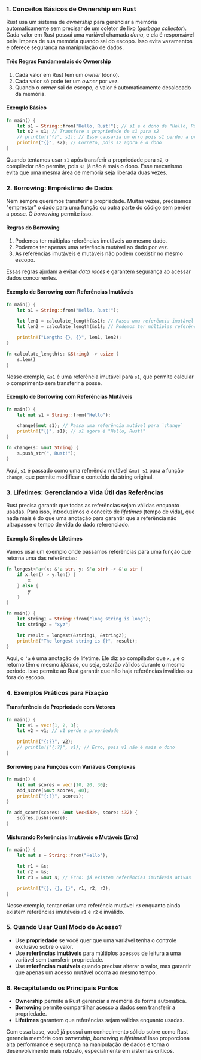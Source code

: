 ### 1. Conceitos Básicos de Ownership em Rust

Rust usa um sistema de *ownership* para gerenciar a memória automaticamente sem precisar de um coletor de lixo (*garbage collector*). Cada valor em Rust possui uma variável chamada *dona*, e ela é responsável pela limpeza de sua memória quando sai do escopo. Isso evita vazamentos e oferece segurança na manipulação de dados.

#### Três Regras Fundamentais do Ownership

1. Cada valor em Rust tem um *owner* (dono).
2. Cada valor só pode ter um *owner* por vez.
3. Quando o *owner* sai do escopo, o valor é automaticamente desalocado da memória.

#### Exemplo Básico

```rust
fn main() {
    let s1 = String::from("Hello, Rust!"); // s1 é o dono de "Hello, Rust!"
    let s2 = s1; // Transfere a propriedade de s1 para s2
    // println!("{}", s1); // Isso causaria um erro pois s1 perdeu a propriedade
    println!("{}", s2); // Correto, pois s2 agora é o dono
}
```

Quando tentamos usar `s1` após transferir a propriedade para `s2`, o compilador não permite, pois `s1` já não é mais o dono. Esse mecanismo evita que uma mesma área de memória seja liberada duas vezes.

### 2. Borrowing: Empréstimo de Dados

Nem sempre queremos transferir a propriedade. Muitas vezes, precisamos "emprestar" o dado para uma função ou outra parte do código sem perder a posse. O *borrowing* permite isso.

#### Regras do Borrowing

1. Podemos ter múltiplas referências imutáveis ao mesmo dado.
2. Podemos ter apenas uma referência mutável ao dado por vez.
3. As referências imutáveis e mutáveis não podem coexistir no mesmo escopo.

Essas regras ajudam a evitar *data races* e garantem segurança ao acessar dados concorrentes.

#### Exemplo de Borrowing com Referências Imutáveis

```rust
fn main() {
    let s1 = String::from("Hello, Rust!");

    let len1 = calculate_length(&s1); // Passa uma referência imutável de s1
    let len2 = calculate_length(&s1); // Podemos ter múltiplas referências imutáveis

    println!("Length: {}, {}", len1, len2);
}

fn calculate_length(s: &String) -> usize {
    s.len()
}
```

Nesse exemplo, `&s1` é uma referência imutável para `s1`, que permite calcular o comprimento sem transferir a posse.

#### Exemplo de Borrowing com Referências Mutáveis

```rust
fn main() {
    let mut s1 = String::from("Hello");

    change(&mut s1); // Passa uma referência mutável para `change`
    println!("{}", s1); // s1 agora é "Hello, Rust!"
}

fn change(s: &mut String) {
    s.push_str(", Rust!");
}
```

Aqui, `s1` é passado como uma referência mutável `&mut s1` para a função `change`, que permite modificar o conteúdo da string original.

### 3. Lifetimes: Gerenciando a Vida Útil das Referências

Rust precisa garantir que todas as referências sejam válidas enquanto usadas. Para isso, introduzimos o conceito de *lifetimes* (tempo de vida), que nada mais é do que uma anotação para garantir que a referência não ultrapasse o tempo de vida do dado referenciado.

#### Exemplo Simples de Lifetimes

Vamos usar um exemplo onde passamos referências para uma função que retorna uma das referências:

```rust
fn longest<'a>(x: &'a str, y: &'a str) -> &'a str {
    if x.len() > y.len() {
        x
    } else {
        y
    }
}

fn main() {
    let string1 = String::from("long string is long");
    let string2 = "xyz";

    let result = longest(&string1, &string2);
    println!("The longest string is {}", result);
}
```

Aqui, o `'a` é uma anotação de lifetime. Ele diz ao compilador que `x`, `y` e o retorno têm o mesmo *lifetime*, ou seja, estarão válidos durante o mesmo período. Isso permite ao Rust garantir que não haja referências inválidas ou fora do escopo.

### 4. Exemplos Práticos para Fixação

#### Transferência de Propriedade com Vetores

```rust
fn main() {
    let v1 = vec![1, 2, 3];
    let v2 = v1; // v1 perde a propriedade

    println!("{:?}", v2);
    // println!("{:?}", v1); // Erro, pois v1 não é mais o dono
}
```

#### Borrowing para Funções com Variáveis Complexas

```rust
fn main() {
    let mut scores = vec![10, 20, 30];
    add_score(&mut scores, 40);
    println!("{:?}", scores);
}

fn add_score(scores: &mut Vec<i32>, score: i32) {
    scores.push(score);
}
```

#### Misturando Referências Imutáveis e Mutáveis (Erro)

```rust
fn main() {
    let mut s = String::from("Hello");

    let r1 = &s;
    let r2 = &s;
    let r3 = &mut s; // Erro: já existem referências imutáveis ativas

    println!("{}, {}, {}", r1, r2, r3);
}
```

Nesse exemplo, tentar criar uma referência mutável `r3` enquanto ainda existem referências imutáveis `r1` e `r2` é inválido.

### 5. Quando Usar Qual Modo de Acesso?

- Use **propriedade** se você quer que uma variável tenha o controle exclusivo sobre o valor.
- Use **referências imutáveis** para múltiplos acessos de leitura a uma variável sem transferir propriedade.
- Use **referências mutáveis** quando precisar alterar o valor, mas garantir que apenas um acesso mutável ocorra ao mesmo tempo.

### 6. Recapitulando os Principais Pontos

- **Ownership** permite a Rust gerenciar a memória de forma automática.
- **Borrowing** permite compartilhar acesso a dados sem transferir a propriedade.
- **Lifetimes** garantem que referências sejam válidas enquanto usadas.

Com essa base, você já possui um conhecimento sólido sobre como Rust gerencia memória com *ownership*, *borrowing* e *lifetimes*! Isso proporciona alta performance e segurança na manipulação de dados e torna o desenvolvimento mais robusto, especialmente em sistemas críticos.